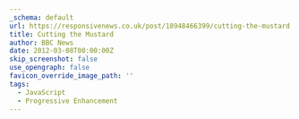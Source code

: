 ```yaml
---
_schema: default
url: https://responsivenews.co.uk/post/18948466399/cutting-the-mustard
title: Cutting the Mustard
author: BBC News
date: 2012-03-08T00:00:00Z
skip_screenshot: false
use_opengraph: false
favicon_override_image_path: ''
tags:
  - JavaScript
  - Progressive Enhancement
---
```

